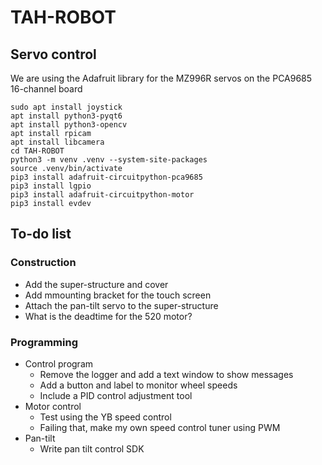 # TAH-ROBOT

## Servo control
We are using the Adafruit library for the MZ996R servos on the PCA9685 16-channel board
```
sudo apt install joystick
apt install python3-pyqt6
apt install python3-opencv
apt install rpicam
apt install libcamera
cd TAH-ROBOT
python3 -m venv .venv --system-site-packages
source .venv/bin/activate
pip3 install adafruit-circuitpython-pca9685
pip3 install lgpio
pip3 install adafruit-circuitpython-motor
pip3 install evdev
```

## To-do list

### Construction
- Add the super-structure and cover
- Add mmounting bracket for the touch screen
- Attach the pan-tilt servo to the super-structure
- What is the deadtime for the 520 motor?

### Programming
- Control program
    - Remove the logger and add a text window to show messages 
    - Add a button and label to monitor wheel speeds
    - Include a PID control adjustment tool
- Motor control
    - Test using the YB speed control
    - Failing that, make my own speed control tuner using PWM
- Pan-tilt
    - Write pan tilt control SDK

